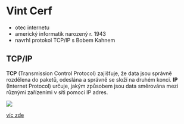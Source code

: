 # Vint Cerf 
- otec internetu
- americký informatik narozený r. 1943
- navrhl protokol TCP/IP s Bobem Kahnem
## TCP/IP
**TCP** (Transmission Control Protocol) zajišťuje, že data jsou správně rozdělena do paketů, odeslána a správně se složí na druhém konci.
**IP** (Internet Protocol) určuje, jakým způsobem jsou data směrována mezi různými zařízeními v síti pomocí IP adres.

![](https://upload.wikimedia.org/wikipedia/commons/thumb/b/bb/Vint_Cerf_-_2010.jpg/250px-Vint_Cerf_-_2010.jpg)

[víc zde](https://en.wikipedia.org/wiki/Vint_Cerf)
